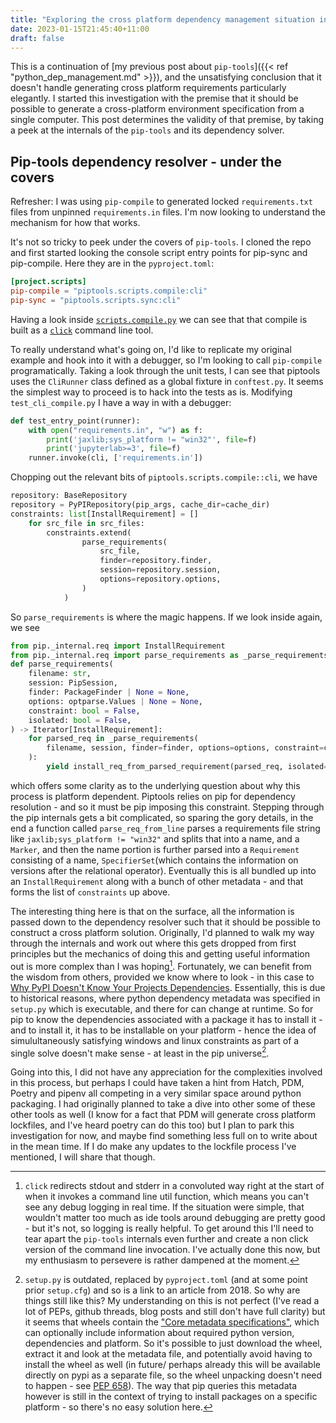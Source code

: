 ```yaml
---
title: "Exploring the cross platform dependency management situation in Python - Part 2: piptools internals"
date: 2023-01-15T21:45:40+11:00
draft: false
---
```


This is a continuation of [my previous post about `pip-tools`]({{< ref "python_dep_management.md" >}}), and the unsatisfying conclusion that it doesn't handle
generating cross platform requirements particularly elegantly. I started this investigation with the premise that it should
be possible to generate a cross-platform environment specification from a single computer. This post determines the validity of that premise, by taking a peek at the internals of the `pip-tools` and its dependency solver.

## Pip-tools dependency resolver - under the covers

Refresher: I was using `pip-compile` to generated locked `requirements.txt` files from unpinned `requirements.in` files. I'm now looking to understand the mechanism for how that works.


<!-- TODO https://github.com/haideralipunjabi/hugo-shortcodes/tree/master/github, github shortcode -->
It's not so tricky to peek under the covers of `pip-tools`. I cloned the repo and first started looking the console 
script entry points for pip-sync and pip-compile. Here they are in the `pyproject.toml`:
```toml
[project.scripts]
pip-compile = "piptools.scripts.compile:cli"
pip-sync = "piptools.scripts.sync:cli"
```
Having a look inside [`scripts.compile.py`](https://github.com/jazzband/pip-tools/blob/0c1ddcc6466c255675fa8b4f3db7d68f8808a74d/piptools/scripts/compile.py)
 we can see that that compile is built as a [`click`](https://click.palletsprojects.com/en/8.1.x/) command line tool.

To really understand what's going on, I'd like to replicate my original example and hook into it with a debugger,
so I'm looking to call `pip-compile` programatically. Taking a look through the unit tests, I can see that piptools uses the `CliRunner` class 
defined as a global fixture in `conftest.py`. It seems the simplest way to proceed is to hack into the tests as is. Modifying
`test_cli_compile.py` I have a way in with a debugger:
```python
def test_entry_point(runner):
    with open("requirements.in", "w") as f:
        print('jaxlib;sys_platform != "win32"', file=f)
        print('jupyterlab>=3', file=f)
    runner.invoke(cli, ['requirements.in'])
```

Chopping out the relevant bits of `piptools.scripts.compile::cli`, we have
```python
repository: BaseRepository
repository = PyPIRepository(pip_args, cache_dir=cache_dir)
constraints: list[InstallRequirement] = []
    for src_file in src_files:
        constraints.extend(
                parse_requirements(
                    src_file,
                    finder=repository.finder,
                    session=repository.session,
                    options=repository.options,
                )
            )
```

So `parse_requirements` is where the magic happens. If we look inside again, we see
```python
from pip._internal.req import InstallRequirement
from pip._internal.req import parse_requirements as _parse_requirements
def parse_requirements(
    filename: str,
    session: PipSession,
    finder: PackageFinder | None = None,
    options: optparse.Values | None = None,
    constraint: bool = False,
    isolated: bool = False,
) -> Iterator[InstallRequirement]:
    for parsed_req in _parse_requirements(
        filename, session, finder=finder, options=options, constraint=constraint
    ):
        yield install_req_from_parsed_requirement(parsed_req, isolated=isolated)
```

which offers some clarity as to the underlying question about why this process is platform dependent. Piptools relies on
pip for dependency resolution - and so it must be pip imposing this constraint. Stepping through the pip internals gets 
a bit complicated, so sparing the gory details, in the end a function called `parse_req_from_line` parses a requirements
file string like `jaxlib;sys_platform != "win32"` and splits that into a name, and a `Marker`, and then the name portion
is further parsed into a `Requirement` consisting of a name, `SpecifierSet`(which contains the information on 
versions after the relational operator). Eventually this is all bundled up into an `InstallRequirement`
along with a bunch of other metadata - and that forms the list of `constraints` up above.

The interesting thing here is that on the surface, all the information is passed down to the dependency resolver such that
it should be possible to construct a cross platform solution. Originally, I'd planned to walk my way through the internals
and work out where this gets dropped from first principles but the mechanics of doing this and getting useful information out is more complex than I was hoping[^1]. 
Fortunately, we can benefit from the wisdom from others,
provided we know where to look - in this case to [Why PyPI Doesn't Know Your Projects Dependencies](https://dustingram.com/articles/2018/03/05/why-pypi-doesnt-know-dependencies/). Essentially, this is due to historical reasons, where python dependency metadata was specified in `setup.py` which is executable, and there for can change at runtime. So for pip to know the dependencies associated with a package it has to install it - and to install it, it has to be installable on your platform - hence the idea of simulultaneously satisfying windows and linux constraints as part of a single solve doesn't make sense - at least in the pip universe[^2].



Going into this, I did not have any appreciation for the complexities involved in this process, but perhaps I could have taken
a hint from Hatch, PDM, Poetry and pipenv all competing in a very similar space around python packaging. I had originally planned to take a dive into
other some of these other tools as well (I know for a fact that PDM will generate cross platform lockfiles, and I've heard poetry can do this too) but I plan to park this investigation for now, and maybe find something less full on to write about in the mean time. If I do make any updates to the lockfile process I've mentioned, I will share that though.


[^1]: `click` redirects stdout and stderr in a convoluted way
right at the start of when it invokes a command line util function, which means you can't see any debug logging in real time. If the situation were simple, that wouldn't matter too much as ide tools around debugging are pretty good - but it's not, so logging is really helpful. To get around this I'll need to tear apart the `pip-tools` internals even 
further and create a non click version of the command line invocation. I've actually done this now, but my enthusiasm to persevere is rather dampened at the moment. 

[^2]: `setup.py` is outdated, replaced by `pyproject.toml` (and at some point prior `setup.cfg`) and so is a link to an article from 2018. So why are things still like this? My understanding on this is not perfect (I've read a lot of PEPs, github threads, blog posts and still don't have full clarity) but it seems that wheels contain the ["Core metadata specifications"](https://packaging.python.org/en/latest/specifications/core-metadata/#core-metadata), which can optionally include information about required python version, dependencies and platform. So it's possible to just download the wheel, extract it and look at the metadata file, and potentially avoid having to install the wheel as well (in future/ perhaps already this will be available directly on pypi as a separate file, so the wheel unpacking doesn't need to happen - see [PEP 658](https://peps.python.org/pep-0658/#dist-info)).
The way that pip queries this metadata however is still in the context of trying to install packages on a specific platform - so there's no easy solution here.